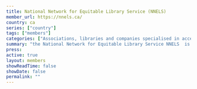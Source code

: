 ```yaml
---
title: National Network for Equitable Library Service (NNELS)
member_url: https://nnels.ca/
country: ca 
series: ["country"] 
tags: ["members"]
categories: ["Associations, libraries and companies specialised in accessibility services"]
summary: "the National Network for Equitable Library Service NNELS  is a repository of content owned and sustained by Canadian public libraries."
press:
active: true
layout: members 
showReadTime: false
showDate: false
permalink: ""
---
```

